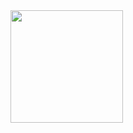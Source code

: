 <div>
  <a href="https://github.com/KeniaTI">
    <img src="https://github-readme-stats.vercel.app/api?username=KeniaTI&show_icons=true&prs&cache_seconds=86400&theme=tokyonight" alt="" height="180em">
   
  </a>
</div>

